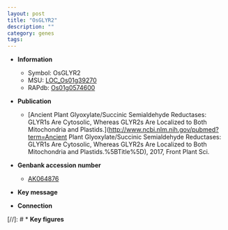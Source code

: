 ```yaml
---
layout: post
title: "OsGLYR2"
description: ""
category: genes
tags: 
---
```


* **Information**  
    + Symbol: OsGLYR2  
    + MSU: [LOC_Os01g39270](http://rice.plantbiology.msu.edu/cgi-bin/ORF_infopage.cgi?orf=LOC_Os01g39270)  
    + RAPdb: [Os01g0574600](http://rapdb.dna.affrc.go.jp/viewer/gbrowse_details/irgsp1?name=Os01g0574600)  

* **Publication**  
    + [Ancient Plant Glyoxylate/Succinic Semialdehyde Reductases: GLYR1s Are Cytosolic, Whereas GLYR2s Are Localized to Both Mitochondria and Plastids.](http://www.ncbi.nlm.nih.gov/pubmed?term=Ancient Plant Glyoxylate/Succinic Semialdehyde Reductases: GLYR1s Are Cytosolic, Whereas GLYR2s Are Localized to Both Mitochondria and Plastids.%5BTitle%5D), 2017, Front Plant Sci.

* **Genbank accession number**  
    + [AK064876](http://www.ncbi.nlm.nih.gov/nuccore/AK064876)

* **Key message**  

* **Connection**  

[//]: # * **Key figures**  


